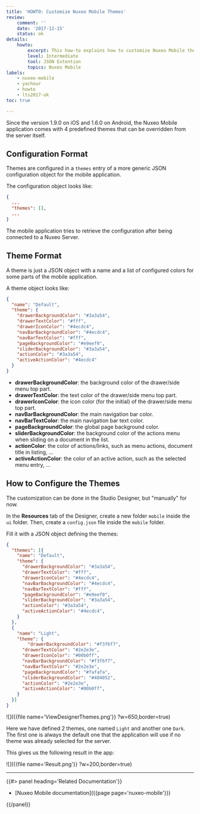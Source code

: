 ```yaml
---
title: 'HOWTO: Customize Nuxeo Mobile Themes'
review:
    comment: ''
    date: '2017-12-15'
    status: ok
details:
    howto:
        excerpt: This how-to explains how to customize Nuxeo Mobile themes.
        level: Intermediate
        tool: JSON Extention
        topics: Nuxeo Mobile
labels:
    - nuxeo-mobile
    - yachour
    - howto
    - lts2017-ok
toc: true

---
```


Since the version 1.9.0 on iOS and 1.6.0 on Android, the Nuxeo Mobile application comes with 4 predefined themes that can be overridden from the server itself.


## Configuration Format

Themes are configured in a `themes` entry of a more generic JSON configuration object for the mobile application.

The configuration object looks like:

```json
{
  ...
  "themes": [],
  ...
}
```

The mobile application tries to retrieve the configuration after being connected to a Nuxeo Server.


## Theme Format

A theme is just a JSON object with a name and a list of configured colors for some parts of the mobile application.

A theme object looks like:

```json
{
  "name": "Default",
  "theme": {
    "drawerBackgroundColor": "#3a3a54",
    "drawerTextColor": "#fff",
    "drawerIconColor": "#4ecdc4",
    "navBarBackgroundColor": "#4ecdc4",
    "navBarTextColor": "#fff",
    "pageBackgroundColor": "#e9eef0",
    "sliderBackgroundColor": "#3a3a54",
    "actionColor": "#3a3a54",
    "activeActionColor": "#4ecdc4"
  }
}
```

* **drawerBackgroundColor**: the background color of the drawer/side menu top part.
* **drawerTextColor**: the text color of the drawer/side menu top part.
* **drawerIconColor**: the icon color (for the initial) of the drawer/side menu top part.
* **navBarBackgroundColor**: the main navigation bar color.
* **navBarTextColor**: the main navigation bar text color.
* **pageBackgroundColor**: the global page background color.
* **sliderBackgroundColor**: the background color of the actions menu when sliding on a document in the list.
* **actionColor**: the color of actions/links, such as menu actions, document title in listing, ...
* **activeActionColor**: the color of an active action, such as the selected menu entry, ...


## How to Configure the Themes

The customization can be done in the Studio Designer, but "manually" for now.

In the **Resources** tab of the Designer, create a new folder `mobile` inside the `ui` folder. Then, create a `config.json` file inside the `mobile` folder.

Fill it with a JSON object defining the themes:

```json
{
  "themes": [{
    "name": "Default",
    "theme": {
      "drawerBackgroundColor": "#3a3a54",
      "drawerTextColor": "#fff",
      "drawerIconColor": "#4ecdc4",
      "navBarBackgroundColor": "#4ecdc4",
      "navBarTextColor": "#fff",
      "pageBackgroundColor": "#e9eef0",
      "sliderBackgroundColor": "#3a3a54",
      "actionColor": "#3a3a54",
      "activeActionColor": "#4ecdc4",
    }
  },
  {
    "name": "Light",
    "theme": {
    	"drawerBackgroundColor": "#f3f6f7",
      "drawerTextColor": "#2e2e3e",
      "drawerIconColor": "#00b0ff",
      "navBarBackgroundColor": "#f3f6f7",
      "navBarTextColor": "#2e2e3e",
      "pageBackgroundColor": "#fafafa",
      "sliderBackgroundColor": "#404052",
      "actionColor": "#2e2e3e",
      "activeActionColor": "#00b0ff",
    }
  }]
}
```

![]({{file name='ViewDesignerThemes.png'}} ?w=650,border=true)

Here we have defined 2 themes, one named `Light` and another one `Dark`. The first one is always the default one that the application will use if no theme was already selected for the server.

This gives us the following result in the app:

![]({{file name='Result.png'}} ?w=200,border=true)


* * *

<div class="row" data-equalizer data-equalize-on="medium"><div class="column medium-6">{{#> panel heading='Related Documentation'}}

- [Nuxeo Mobile documentation]({{page page='nuxeo-mobile'}})

{{/panel}}</div><div class="column medium-6">

&nbsp;

</div></div>
